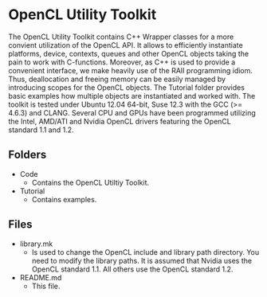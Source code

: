OpenCL Utility Toolkit
==================

The OpenCL Utility Toolkit contains C++ Wrapper classes for a more convient utilization of the OpenCL API. It allows to efficiently instantiate platforms, device, contexts, queues and other OpenCL objects taking the pain to work with C-functions. Moreover, as C++ is used to provide a convenient interface, we make heavily use of the RAII programming idiom. Thus, deallocation and freeing memory can be easily managed by introducing scopes for the OpenCL objects. The Tutorial folder provides basic examples how multiple objects are instantiated and worked with. The toolkit is tested under Ubuntu 12.04 64-bit, Suse 12.3 with the GCC (>= 4.6.3) and CLANG. Several CPU and GPUs have been programmed utilizing the Intel, AMD/ATI and Nvidia OpenCL drivers featuring the OpenCL standard 1.1 and 1.2.




Folders
--------------

* Code
	* Contains the OpenCL Utiltiy Toolkit.
* Tutorial
	* Contains examples.

Files
--------------
* library.mk
	* Is used to change the OpenCL include and library path directory. You need to modify the library paths. It is assumed that Nvidia uses the OpenCL standard 1.1. All others use the OpenCL standard 1.2.
* README.md
	* This file.
